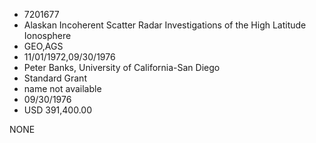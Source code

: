 * 7201677
* Alaskan Incoherent Scatter Radar Investigations of the High Latitude Ionosphere
* GEO,AGS
* 11/01/1972,09/30/1976
* Peter Banks, University of California-San Diego
* Standard Grant
*   name not available
* 09/30/1976
* USD 391,400.00

NONE